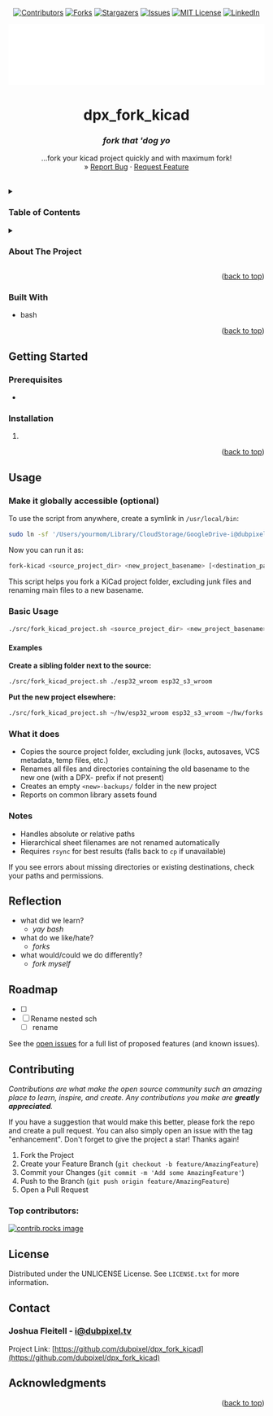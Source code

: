<!-- Improved compatibility of back to top link: See: https://github.com/othneildrew/Best-README-Template/pull/73 -->
<a id="readme-top"></a>

<!--  *** Thanks for checking out the Best-README-Template. If you have a suggestion that would make this better, please fork the repo and create a pull request or simply open an issue with the tag "enhancement". Don't forget to give the project a star! Thanks again! Now go create something AMAZING! :D -->



<!-- /// d   u   b   p   i   x   e   l  ---  f   o   r   k   ////--v0.5.5 -->
<!--this has additionally been modifed by @dubpixel for hardware use -->
<!--search dpx_fork_kicad.. search & replace is COMMAND OPTION F -->

<!--this is the version for sofrware only-->
<!--todo add small product image thats not in a details tag -->
<!--igure out how to get the details tag to properly render in jekyll for gihub pages.-->



<!-- PROJECT SHIELDS -->
<!--
*** I'm using markdown "reference style" links for readability.
*** Reference links are enclosed in brackets [ ] instead of parentheses ( ).
*** See the bottom of this document for the declaration of the reference variables
*** for contributors-url, forks-url, etc. This is an optional, concise syntax you may use.
*** https://www.markdownguide.org/basic-syntax/#reference-style-links
***
-->
<div align="center">

[![Contributors][contributors-shield]][contributors-url]
[![Forks][forks-shield]][forks-url]
[![Stargazers][stars-shield]][stars-url]
[![Issues][issues-shield]][issues-url]
[![MIT License][license-shield]][license-url]
[![LinkedIn][linkedin-shield]][linkedin-url]
</div>
<!-- PROJECT LOGO -->
<div align="center">
  <a href="https://github.com/dubpixel/dpx_fork_kicad">
    <img src="images/logo.png" alt="Logo" height="120">
  </a>
<h1 align="center">dpx_fork_kicad</h1>
<h3 align="center"><i>fork that 'dog yo</i></h3>
  <p align="center">
    ...fork your kicad project quickly and with maximum fork!
    <br />
     »  
     <a href="https://github.com/dubpixel/dpx_fork_kicad><strong>Project Here!</strong></a>
     »  
     <br />
    <a href="https://github.com/dubpixel/dpx_fork_kicad/issues/new?labels=bug&template=bug-report---.md">Report Bug</a>
    ·
    <a href="https://github.com/dubpixel/dpx_fork_kicad/issues/new?labels=enhancement&template=feature-request---.md">Request Feature</a>
    </p>
</div>
   <br />
<!-- TABLE OF CONTENTS -->
<details>
  <summary><h3>Table of Contents</h3></summary>
<ol>
    <li>
      <a href="#about-the-project">About The Project</a>
      <ul>
        <li><a href="#built-with">Built With</a></li>
      </ul>
    </li>
    <li>
      <a href="#getting-started">Getting Started</a>
      <ul>
        <li><a href="#prerequisites">Prerequisites</a></li>
        <li><a href="#installation">Installation</a></li>
      </ul>
    </li>
    <li><a href="#usage">Usage</a></li>    
    <li><a href="#reflection">Reflection</a></li>
    <li><a href="#roadmap">Roadmap</a></li>
    <li><a href="#contributing">Contributing</a></li>
    <li><a href="#license">License</a></li>
    <li><a href="#contact">Contact</a></li>
    <li><a href="#acknowledgments">Acknowledgments</a></li>
</ol>
</details>
<!-- ABOUT THE PROJECT -->
<details>
<summary><h3>About The Project</h3></summary>
fork your forking for with maximum fork with kicad fork forkity fork forking FORK
</br>

*author(s): // www.dubpixel.tv  - i@dubpixel.tv* 
</br>
<h3>Images</h3>

### FRONT
![FRONT][product-front]
</details>
<p align="right">(<a href="#readme-top">back to top</a>)</p>

### Built With 
 
 * bash

<!--
 * [![KiCad][KiCad.org]][KiCad-url]
 * [![Fusion360][Fusion-360]][Autodesk-url]
 * [![FastLed][FastLed.io]][FastLed-url]
 * [![Fusion360][Fusion-360]][Autodesk-url]
 * [![Next][Next.js]][Next-url]
 * [![React][React.js]][React-url]
 * [![Vue][Vue.js]][Vue-url]
 * [![Angular][Angular.io]][Angular-url]
 * [![Svelte][Svelte.dev]][Svelte-url]
 * [![Laravel][Laravel.com]][Laravel-url]
 * [![Bootstrap][Bootstrap.com]][Bootstrap-url]
 * [![JQuery][JQuery.com]][JQuery-url]
 
-->
<p align="right">(<a href="#readme-top">back to top</a>)</p>
<!-- GETTING STARTED -->

## Getting Started

  ### Prerequisites
  * 
  ### Installation

  1. 

<p align="right">(<a href="#readme-top">back to top</a>)</p>

<!-- USAGE EXAMPLES -->
## Usage

### Make it globally accessible (optional)
To use the script from anywhere, create a symlink in `/usr/local/bin`:

```bash
sudo ln -sf '/Users/yourmom/Library/CloudStorage/GoogleDrive-i@dubpixel.tv/My Drive/_.DUBPIXEL/_...CIRCUIT_PROJECTS/DPX_FORK_KICAD/src/fork_kicad_project.sh' /usr/local/bin/fork-kicad
```

Now you can run it as:
```bash
fork-kicad <source_project_dir> <new_project_basename> [<destination_parent_dir>]
```

This script helps you fork a KiCad project folder, excluding junk files and renaming main files to a new basename.

### Basic Usage

```bash
./src/fork_kicad_project.sh <source_project_dir> <new_project_basename> [<destination_parent_dir>]
```

#### Examples

**Create a sibling folder next to the source:**
```bash
./src/fork_kicad_project.sh ./esp32_wroom esp32_s3_wroom
```

**Put the new project elsewhere:**
```bash
./src/fork_kicad_project.sh ~/hw/esp32_wroom esp32_s3_wroom ~/hw/forks
```

### What it does
- Copies the source project folder, excluding junk (locks, autosaves, VCS metadata, temp files, etc.)
- Renames all files and directories containing the old basename to the new one (with a DPX- prefix if not present)
- Creates an empty `<new>-backups/` folder in the new project
- Reports on common library assets found

### Notes
- Handles absolute or relative paths
- Hierarchical sheet filenames are not renamed automatically
- Requires `rsync` for best results (falls back to `cp` if unavailable)

If you see errors about missing directories or existing destinations, check your paths and permissions.
<!-- REFLECTION -->
## Reflection

* what did we learn? 
  - _yay bash_
* what do we like/hate?
  - _forks_
* what would/could we do differently?
  - _fork myself_
  <!-- ROADMAP -->
## Roadmap

- [ ] 
- [ ] Rename nested sch 
    - [ ] rename 

See the [open issues](https://github.com/dubpixel/dpx_fork_kicad/issues) for a full list of proposed features (and known issues).

<!-- CONTRIBUTING -->
## Contributing

_Contributions are what make the open source community such an amazing place to learn, inspire, and create. Any contributions you make are **greatly appreciated**._

If you have a suggestion that would make this better, please fork the repo and create a pull request. You can also simply open an issue with the tag "enhancement".
Don't forget to give the project a star! Thanks again!

1. Fork the Project
2. Create your Feature Branch (`git checkout -b feature/AmazingFeature`)
3. Commit your Changes (`git commit -m 'Add some AmazingFeature'`)
4. Push to the Branch (`git push origin feature/AmazingFeature`)
5. Open a Pull Request

### Top contributors:
<a href="https://github.com/dubpixel/dpx_fork_kicad/graphs/contributors">
  <img src="https://contrib.rocks/image?repo=dubpixel/dpx_fork_kicad" alt="contrib.rocks image" />
</a>

<!-- LICENSE -->
## License

  Distributed under the UNLICENSE License. See `LICENSE.txt` for more information.
<!-- CONTACT -->
## Contact

  ### Joshua Fleitell - i@dubpixel.tv

  Project Link: [https://github.com/dubpixel/dpx_fork_kicad](https://github.com/dubpixel/dpx_fork_kicad)

<!-- ACKNOWLEDGMENTS -->
## Acknowledgments

<!--
  * [ ]() - the best !
-->

<p align="right">(<a href="#readme-top">back to top</a>)</p>

<!-- MARKDOWN LINKS & IMAGES -->
<!-- https://www.markdownguide.org/basic-syntax/#reference-style-links -->
[contributors-shield]: https://img.shields.io/github/contributors/dubpixel/dpx_fork_kicad.svg?style=flat-square
[contributors-url]: https://github.com/dubpixel/dpx_fork_kicad/graphs/contributors
[forks-shield]: https://img.shields.io/github/forks/gdubpixel/dpx_fork_kicad.svg?style=flat-square
[forks-url]: https://github.com/dubpixel/dpx_fork_kicad/network/members
[stars-shield]: https://img.shields.io/github/stars/dubpixel/dpx_fork_kicad.svg?style=flat-square
[stars-url]: https://github.com/dubpixel/dpx_fork_kicad/stargazers
[issues-shield]: https://img.shields.io/github/issues/dubpixel/dpx_fork_kicad.svg?style=flat-square
[issues-url]: https://github.com/dubpixel/dpx_fork_kicad/issues
[license-shield]: https://img.shields.io/github/license/dubpixel/dpx_fork_kicad.svg?style=flat-square
[license-url]: https://github.com/dubpixel/dpx_fork_kicad/blob/main/LICENSE.txt
[linkedin-shield]: https://img.shields.io/badge/-LinkedIn-black.svg?style=flat-square&logo=linkedin&colorB=555
[linkedin-url]: https://linkedin.com/in/jfleitell
[product-front]: images/front.png
[product-rear]: images/rear.png
[product-front-rendering]: images/front_render.png
[product-rear-rendering]: images/rear_render.png
[product-pcbFront]: images/pcb_front.png
[product-pcbRear]: images/pcb_rear.png
[Next.js]: https://img.shields.io/badge/next.js-000000?style=for-the-badge&logo=nextdotjs&logoColor=white
[Next-url]: https://nextjs.org/
[React.js]: https://img.shields.io/badge/React-20232A?style=for-the-badge&logo=react&logoColor=61DAFB
[React-url]: https://reactjs.org/
[Vue.js]: https://img.shields.io/badge/Vue.js-35495E?style=for-the-badge&logo=vuedotjs&logoColor=4FC08D
[Vue-url]: https://vuejs.org/
[Angular.io]: https://img.shields.io/badge/Angular-DD0031?style=for-the-badge&logo=angular&logoColor=white
[Angular-url]: https://angular.io/
[Svelte.dev]: https://img.shields.io/badge/Svelte-4A4A55?style=for-the-badge&logo=svelte&logoColor=FF3E00
[Svelte-url]: https://svelte.dev/
[Laravel.com]: https://img.shields.io/badge/Laravel-FF2D20?style=for-the-badge&logo=laravel&logoColor=white
[Laravel-url]: https://laravel.com
[Bootstrap.com]: https://img.shields.io/badge/Bootstrap-563D7C?style=for-the-badge&logo=bootstrap&logoColor=white
[Bootstrap-url]: https://getbootstrap.com
[JQuery.com]: https://img.shields.io/badge/jQuery-0769AD?style=for-the-badge&logo=jquery&logoColor=white
[JQuery-url]: https://jquery.com 
[KiCad.org]: https://img.shields.io/badge/KiCad-v8.0.6-blue
[KiCad-url]: https://kicad.org 
[Fusion-360]: https://img.shields.io/badge/Fusion360-v4.2.0-green
[Autodesk-url]: https://autodesk.com 
[FastLed.io]: https://img.shields.io/badge/FastLED-v3.9.9-red
[FastLed-url]: https://fastled.io 
